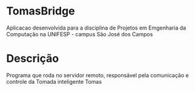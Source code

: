 # TomasBridge
Aplicacao desenvolvida para a disciplina de Projetos em Emgenharia da Computação na UNIFESP - campus São José dos Campos

# Descrição
Programa que roda no servidor remoto, responsável pela comunicação e controle da Tomada inteligente Tomas

